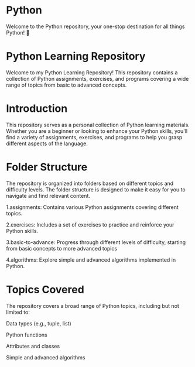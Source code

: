 # Python

Welcome to the Python repository, your one-stop destination for all things Python! 🚀

# Python Learning Repository

Welcome to my Python Learning Repository! This repository contains a collection of Python assignments, exercises, and programs covering a wide range of topics from basic to advanced concepts.


# Introduction

This repository serves as a personal collection of Python learning materials. Whether you are a beginner or looking to enhance your Python skills, you'll find a variety of assignments, exercises, and programs to help you grasp different aspects of the language.

# Folder Structure

The repository is organized into folders based on different topics and difficulty levels. The folder structure is designed to make it easy for you to navigate and find relevant content.

1.assignments: Contains various Python assignments covering different topics.

2.exercises: Includes a set of exercises to practice and reinforce your Python skills.

3.basic-to-advance: Progress through different levels of difficulty, starting from basic concepts to more advanced topics

4.algorithms: Explore simple and advanced algorithms implemented in Python.

# Topics Covered

The repository covers a broad range of Python topics, including but not limited to:

Data types (e.g., tuple, list)

Python functions

Attributes and classes

Simple and advanced algorithms
